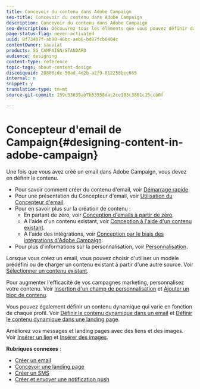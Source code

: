 ```yaml
---
title: Concevoir du contenu dans Adobe Campaign
seo-title: Concevoir du contenu dans Adobe Campaign
description: Concevoir du contenu dans Adobe Campaign
seo-description: Découvrez tous les éléments que vous pouvez définir dans vos contenus avec Adobe Campaign.
page-status-flag: never-activated
uuid: 8f73407f-ab90-46bc-aeb6-bd87fcb0404c
contentOwner: sauviat
products: SG_CAMPAIGN/STANDARD
audience: designing
content-type: reference
topic-tags: about-content-design
discoiquuid: 20800cde-50ad-4d2b-a2f9-812258bec665
internal: n
snippet: y
translation-type: tm+mt
source-git-commit: 159c33639ab7b53558dac2ce183c3801c15ccb0f

---
```



# Concepteur d'email de Campaign{#designing-content-in-adobe-campaign}

Une fois que vous avez créé un email dans Adobe Campaign, vous devez en définir le contenu.

<!--The Email Designer has more features than the Legacy Editor and is backward compatible.-->

* Pour savoir comment créer du contenu d'email, voir [Démarrage rapide](../../designing/using/quick-start.md).
* Pour une présentation du Concepteur d'email, voir [Utilisation du Concepteur d'email](../../designing/using/overview.md).
* Pour en savoir plus sur la création de contenu :
   * En partant de zéro, voir [Conception d'emails à partir de zéro](../../designing/using/designing-from-scratch.md).
   * A l'aide d'un contenu existant, voir [Conception à l'aide d'un contenu existant](../../designing/using/using-existing-content.md).
   * A l'aide des intégrations, voir [Conception par le biais des intégrations d'Adobe Campaign](../../designing/using/using-integrations.md).
* Pour plus d'informations sur la personnalisation, voir [Personnalisation](../../designing/using/personalization.md).

Lorsque vous créez un email, vous pouvez choisir d'utiliser un modèle prédéfini ou de charger un contenu existant à partir d'une autre source. Voir [Sélectionner un contenu existant](../../designing/using/using-existing-content.md#selecting-an-existing-content).

Pour augmenter l'efficacité de vos campagnes marketing, personnalisez votre contenu. Voir [Insertion d'un champ de personnalisation](../../designing/using/personalization.md#inserting-a-personalization-field) et [Ajouter un bloc de contenu](../../designing/using/personalization.md#adding-a-content-block).

Vous pouvez également définir un contenu dynamique qui varie en fonction de chaque profil. Voir [Définir le contenu dynamique dans un email](../../designing/using/personalization.md#defining-dynamic-content-in-an-email) et [Définir le contenu dynamique dans une landing page](../../channels/using/designing-a-landing-page.md#defining-dynamic-content-in-a-landing-page).

Améliorez vos messages et landing pages avec des liens et des images. Voir [Insérer un lien](../../designing/using/links.md#inserting-a-link) et [Insérer des images](../../designing/using/images.md#inserting-images).

**Rubriques connexes** :

* [Créer un email](../../channels/using/creating-an-email.md)
* [Concevoir une landing page](../../channels/using/designing-a-landing-page.md)
* [Créer un SMS](../../channels/using/creating-an-sms-message.md)
* [Créer et envoyer une notification push](../../channels/using/preparing-and-sending-a-push-notification.md)
